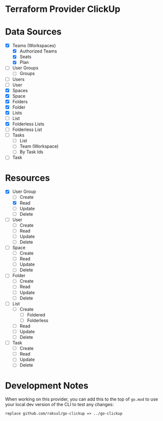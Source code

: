 # Terraform Provider ClickUp

# Data Sources
- [x] Teams (Workspaces)
  - [x] Authorized Teams
  - [x] Seats
  - [x] Plan
- [ ] User Groups
  - [ ] Groups
- [ ] Users
- [ ] User
- [x] Spaces
- [x] Space
- [x] Folders
- [x] Folder
- [x] Lists
- [ ] List
- [x] Folderless Lists
- [ ] Folderless List
- [ ] Tasks
  - [ ] List
  - [ ] Team (Workspace)
  - [ ] By Task Ids
- [ ] Task

# Resources
- [x] User Group
  - [ ] Create
  - [x] Read
  - [ ] Update
  - [ ] Delete
- [ ] User
  - [ ] Create
  - [ ] Read
  - [ ] Update
  - [ ] Delete
- [ ] Space
  - [ ] Create
  - [ ] Read
  - [ ] Update
  - [ ] Delete
- [ ] Folder
  - [ ] Create
  - [ ] Read
  - [ ] Update
  - [ ] Delete
- [ ] List
  - [ ] Create
    - [ ] Foldered
    - [ ] Folderless
  - [ ] Read
  - [ ] Update
  - [ ] Delete
- [ ] Task
  - [ ] Create
  - [ ] Read
  - [ ] Update
  - [ ] Delete

# Development Notes

When working on this provider, you can add this to the top of `go.mod` to use your local dev version of the CLI to test any changes:
```
replace github.com/raksul/go-clickup => ../go-clickup
```
